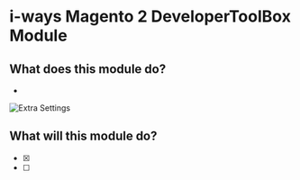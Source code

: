 # i-ways Magento 2 DeveloperToolBox Module

## What does this module do?

- 

![Extra Settings](/view/adminhtml/web/images/documentation/extra_settings.jpg)

## What will this module do?

- [X] 
- [ ] 
